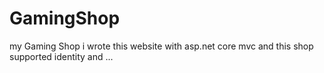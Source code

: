 # GamingShop
my Gaming Shop
i wrote this website with asp.net core mvc
and this shop supported identity and ...
